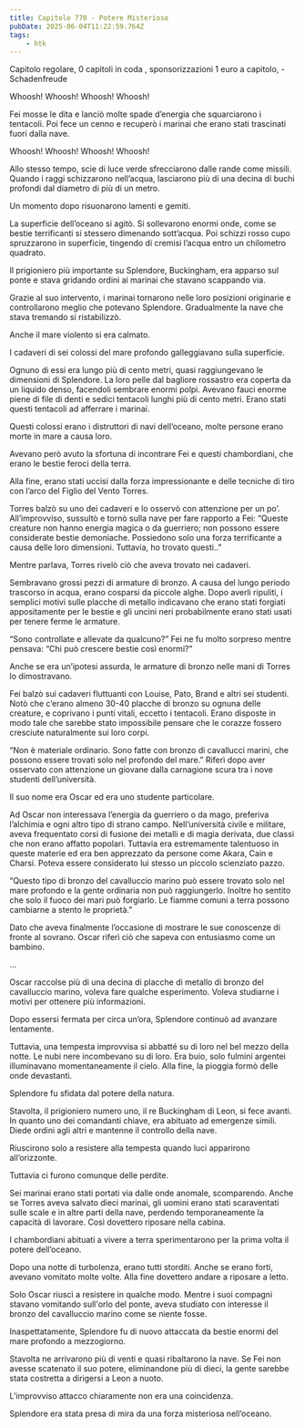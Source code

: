 ```yaml
---
title: Capitolo 770 - Potere Misterioso
pubDate: 2025-06-04T11:22:59.764Z
tags:
    - htk
---
```



Capitolo regolare,
0 capitoli in coda ,
sponsorizzazioni 1 euro a capitolo,
-Schadenfreude


Whoosh! Whoosh! Whoosh! Whoosh!


Fei mosse le dita e lanciò molte spade d’energia che squarciarono i tentacoli. Poi fece un cenno e recuperò i marinai che erano stati trascinati fuori dalla nave.


Whoosh! Whoosh! Whoosh! Whoosh!


Allo stesso tempo, scie di luce verde sfrecciarono dalle rande come missili. Quando i raggi schizzarono nell’acqua, lasciarono più di una decina di buchi profondi dal diametro di più di un metro.


Un momento dopo risuonarono lamenti e gemiti.


La superficie dell’oceano si agitò. Si sollevarono enormi onde, come se bestie terrificanti si stessero dimenando sott’acqua. Poi schizzi rosso cupo spruzzarono in superficie, tingendo di cremisi l’acqua entro un chilometro quadrato.


Il prigioniero più importante su Splendore, Buckingham, era apparso sul ponte e stava gridando ordini ai marinai che stavano scappando via.


Grazie al suo intervento, i marinai tornarono nelle loro posizioni originarie e controllarono meglio che potevano Splendore. Gradualmente la nave che stava tremando si ristabilizzò.


Anche il mare violento si era calmato.


I cadaveri di sei colossi del mare profondo galleggiavano sulla superficie.


Ognuno di essi era lungo più di cento metri, quasi raggiungevano le dimensioni di Splendore. La loro pelle dal bagliore rossastro era coperta da un liquido denso, facendoli sembrare enormi polpi. Avevano fauci enorme piene di file di denti e sedici tentacoli lunghi più di cento metri. Erano stati questi tentacoli ad afferrare i marinai.


Questi colossi erano i distruttori di navi dell’oceano, molte persone erano morte in mare a causa loro.


Avevano però avuto la sfortuna di incontrare Fei e questi chambordiani, che erano le bestie feroci della terra.


Alla fine, erano stati uccisi dalla forza impressionante e delle tecniche di tiro con l’arco del Figlio del Vento Torres.


Torres balzò su uno dei cadaveri e lo osservò con attenzione per un po’. All’improvviso, sussultò e tornò sulla nave per fare rapporto a Fei: “Queste creature non hanno energia magica o da guerriero; non possono essere considerate bestie demoniache. Possiedono solo una forza terrificante a causa delle loro dimensioni. Tuttavia, ho trovato questi..”


Mentre parlava, Torres rivelò ciò che aveva trovato nei cadaveri.


Sembravano grossi pezzi di armature di bronzo. A causa del lungo periodo trascorso in acqua, erano cosparsi da piccole alghe. Dopo averli ripuliti, i semplici motivi sulle placche di metallo indicavano che erano stati forgiati appositamente per le bestie e gli uncini neri probabilmente erano stati usati per tenere ferme le armature.


“Sono controllate e allevate da qualcuno?” Fei ne fu molto sorpreso mentre pensava: “Chi può crescere bestie così enormi?”


Anche se era un’ipotesi assurda, le armature di bronzo nelle mani di Torres lo dimostravano.


Fei balzò sui cadaveri fluttuanti con Louise, Pato, Brand e altri sei studenti. Notò che c’erano almeno 30-40 placche di bronzo su ognuna delle creature, e coprivano i punti vitali, eccetto i tentacoli. Erano disposte in modo tale che sarebbe stato impossibile pensare che le corazze fossero cresciute naturalmente sui loro corpi.


“Non è materiale ordinario. Sono fatte con bronzo di cavallucci marini, che possono essere trovati solo nel profondo del mare.” Riferì dopo aver osservato con attenzione un giovane dalla carnagione scura tra i nove studenti dell’università.


Il suo nome era Oscar ed era uno studente particolare.


Ad Oscar non interessava l’energia da guerriero o da mago, preferiva l’alchimia e ogni altro tipo di strano campo. Nell’università civile e militare, aveva frequentato corsi di fusione dei metalli e di magia derivata, due classi che non erano affatto popolari. Tuttavia era estremamente talentuoso in queste materie ed era ben apprezzato da persone come Akara, Cain e Charsi.
Poteva essere considerato lui stesso un piccolo scienziato pazzo.


“Questo tipo di bronzo del cavalluccio marino può essere trovato solo nel mare profondo e la gente ordinaria non può raggiungerlo. Inoltre ho sentito che solo il fuoco dei mari può forgiarlo. Le fiamme comuni a terra possono cambiarne a stento le proprietà.”


Dato che aveva finalmente l’occasione di mostrare le sue conoscenze di fronte al sovrano. Oscar riferì ciò che sapeva con entusiasmo come un bambino.


…


Oscar raccolse più di una decina di placche di metallo di bronzo del cavalluccio marino, voleva fare qualche esperimento. Voleva studiarne i motivi per ottenere più informazioni.


Dopo essersi fermata per circa un’ora, Splendore continuò ad avanzare lentamente.


Tuttavia, una tempesta improvvisa si abbatté su di loro nel bel mezzo della notte. Le nubi nere incombevano su di loro. Era buio, solo fulmini argentei illuminavano momentaneamente il cielo. Alla fine, la pioggia formò delle onde devastanti.


Splendore fu sfidata dal potere della natura.


Stavolta, il prigioniero numero uno, il re Buckingham di Leon, si fece avanti. In quanto uno dei comandanti chiave, era abituato ad emergenze simili. Diede ordini agli altri e mantenne il controllo della nave.


Riuscirono solo a resistere alla tempesta quando luci apparirono all’orizzonte.


Tuttavia ci furono comunque delle perdite.


Sei marinai erano stati portati via dalle onde anomale, scomparendo. Anche se Torres aveva salvato dieci marinai, gli uomini erano stati scaraventati sulle scale e in altre parti della nave, perdendo temporaneamente la capacità di lavorare. Così dovettero riposare nella cabina.


I chambordiani abituati a vivere a terra sperimentarono per la prima volta il potere dell’oceano.


Dopo una notte di turbolenza, erano tutti storditi. Anche se erano forti, avevano vomitato molte volte. Alla fine dovettero andare a riposare a letto.


Solo Oscar riuscì a resistere in qualche modo. Mentre i suoi compagni stavano vomitando sull'orlo del ponte, aveva studiato con interesse il bronzo del cavalluccio marino come se niente fosse.


Inaspettatamente, Splendore fu di nuovo attaccata da bestie enormi del mare profondo a mezzogiorno.


Stavolta ne arrivarono più di venti e quasi ribaltarono la nave. Se Fei non avesse scatenato il suo potere, eliminandone più di dieci, la gente sarebbe stata costretta a dirigersi a Leon a nuoto.

L’improvviso attacco chiaramente non era una coincidenza.


Splendore era stata presa di mira da una forza misteriosa nell’oceano.

